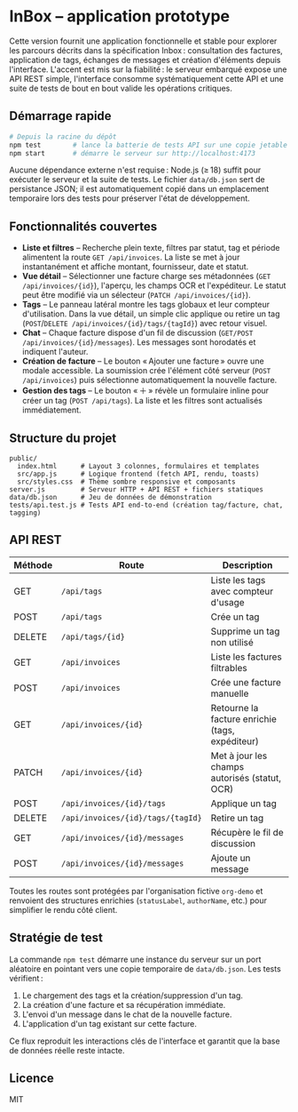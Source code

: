 # InBox – application prototype

Cette version fournit une application fonctionnelle et stable pour explorer les parcours décrits dans la spécification Inbox : consultation des factures, application de tags, échanges de messages et création d'éléments depuis l'interface. L'accent est mis sur la fiabilité : le serveur embarqué expose une API REST simple, l'interface consomme systématiquement cette API et une suite de tests de bout en bout valide les opérations critiques.

## Démarrage rapide

```bash
# Depuis la racine du dépôt
npm test        # lance la batterie de tests API sur une copie jetable de la base de données
npm start       # démarre le serveur sur http://localhost:4173
```

Aucune dépendance externe n'est requise : Node.js (≥ 18) suffit pour exécuter le serveur et la suite de tests. Le fichier `data/db.json` sert de persistance JSON; il est automatiquement copié dans un emplacement temporaire lors des tests pour préserver l'état de développement.

## Fonctionnalités couvertes

- **Liste et filtres** – Recherche plein texte, filtres par statut, tag et période alimentent la route `GET /api/invoices`. La liste se met à jour instantanément et affiche montant, fournisseur, date et statut.
- **Vue détail** – Sélectionner une facture charge ses métadonnées (`GET /api/invoices/{id}`), l'aperçu, les champs OCR et l'expéditeur. Le statut peut être modifié via un sélecteur (`PATCH /api/invoices/{id}`).
- **Tags** – Le panneau latéral montre les tags globaux et leur compteur d'utilisation. Dans la vue détail, un simple clic applique ou retire un tag (`POST`/`DELETE /api/invoices/{id}/tags/{tagId}`) avec retour visuel.
- **Chat** – Chaque facture dispose d'un fil de discussion (`GET/POST /api/invoices/{id}/messages`). Les messages sont horodatés et indiquent l'auteur.
- **Création de facture** – Le bouton « Ajouter une facture » ouvre une modale accessible. La soumission crée l'élément côté serveur (`POST /api/invoices`) puis sélectionne automatiquement la nouvelle facture.
- **Gestion des tags** – Le bouton « ＋ » révèle un formulaire inline pour créer un tag (`POST /api/tags`). La liste et les filtres sont actualisés immédiatement.

## Structure du projet

```
public/
  index.html      # Layout 3 colonnes, formulaires et templates
  src/app.js      # Logique frontend (fetch API, rendu, toasts)
  src/styles.css  # Thème sombre responsive et composants
server.js         # Serveur HTTP + API REST + fichiers statiques
data/db.json      # Jeu de données de démonstration
tests/api.test.js # Tests API end-to-end (création tag/facture, chat, tagging)
```

## API REST

| Méthode | Route | Description |
| --- | --- | --- |
| GET | `/api/tags` | Liste les tags avec compteur d'usage |
| POST | `/api/tags` | Crée un tag |
| DELETE | `/api/tags/{id}` | Supprime un tag non utilisé |
| GET | `/api/invoices` | Liste les factures filtrables |
| POST | `/api/invoices` | Crée une facture manuelle |
| GET | `/api/invoices/{id}` | Retourne la facture enrichie (tags, expéditeur) |
| PATCH | `/api/invoices/{id}` | Met à jour les champs autorisés (statut, OCR) |
| POST | `/api/invoices/{id}/tags` | Applique un tag |
| DELETE | `/api/invoices/{id}/tags/{tagId}` | Retire un tag |
| GET | `/api/invoices/{id}/messages` | Récupère le fil de discussion |
| POST | `/api/invoices/{id}/messages` | Ajoute un message |

Toutes les routes sont protégées par l'organisation fictive `org-demo` et renvoient des structures enrichies (`statusLabel`, `authorName`, etc.) pour simplifier le rendu côté client.

## Stratégie de test

La commande `npm test` démarre une instance du serveur sur un port aléatoire en pointant vers une copie temporaire de `data/db.json`. Les tests vérifient :

1. Le chargement des tags et la création/suppression d'un tag.
2. La création d'une facture et sa récupération immédiate.
3. L'envoi d'un message dans le chat de la nouvelle facture.
4. L'application d'un tag existant sur cette facture.

Ce flux reproduit les interactions clés de l'interface et garantit que la base de données réelle reste intacte.

## Licence

MIT
